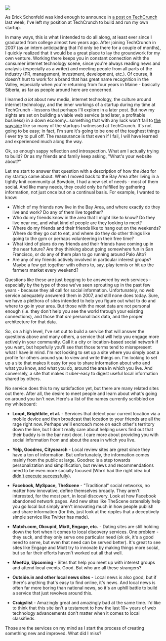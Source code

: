 <img src="http://markmhendrickson.com/images/surveyor.jpg" />

As Erick Schonfeld was kind enough to announce in <a href="http://www.techcrunch.com/2009/03/10/hendrickson-were-gonna-miss-you/">a post on TechCrunch</a> last week, I've left my position at TechCrunch to build and run my own startup.

In many ways, this is what I intended to do all along, at least ever since I graduated from college almost two years ago. After joining TechCrunch in 2007 (as an intern anticipating that I'd only be there for a couple of months), I quickly realized that it would be a great place to lay the groundwork for my own venture. Working there keeps you in constant connection with the consumer internet technology scene, since you're always reading news and analysis (especially as a writer) and meeting people from all parts of the industry (PR, management, investment, development, etc.). Of course, it doesn't hurt to work for a brand that has great name recognition in the Valley, especially when you're returning from four years in Maine - basically Siberia, as far as people around here are concerned.

I learned <em>a lot</em> about new media, internet technology, the culture around internet technology, and the inner workings of a startup during my time at TechCrunch - lessons that perhaps I'll explore in a later post. But now my sights are set on building a viable web service (and later, a profitable business) in a down economy...something that with any luck won't fall to <a href="http://www.techcrunch.com/tag/deadpool/">the wayside</a> like so many of the startups I witnessed at TechCrunch. It's not going to be easy; in fact, I'm sure it's going to be one of the toughest things I ever try to pull off. The reassurance is that even if I fail, I will have learned and experienced much along the way.

Ok, so enough sappy reflection and introspection. What am I actually trying to build? Or as my friends and family keep asking, "What's your website about?"

Let me start to answer that question with a description of how <em>the idea</em> for my startup came about. When I moved back to the Bay Area after living in a tightly knit community at Bowdoin, I had a new set of needs - most of them social. And like many needs, they could only be fulfilled by gathering information, not just once but on a continual basis. For example, I wanted to know:

- Which of my friends now live in the Bay Area, and where exactly do they live and work? Do any of them live together?
- Who do my friends know in the area that I might like to know? Do they live near me, and what kind of people are they looking to meet?
- Where do my friends and their friends like to hang out on the weekends? Where do they go out to eat, and where do they do other things like going to the gym or perhaps volunteering in their free time?
- What kind of plans do my friends and their friends have coming up in the near future? Are they thinking about going somewhere fun in San Francisco, or do any of them plan to go running around Palo Alto?
- Are any of my friends actively involved in particular interest groups? Maybe a few get together with others to, say, play tennis or hit up the farmers market every weekend?

Questions like these are just begging to be answered by web services - especially by the type of those we've seen sprouting up in the past few years - because they all call for social information. Unfortunately, no web service adequately answered them in 2007, and still none does today. Sure, we have a plethora of sites intended to help you figure out what to do and where to go in your area. But those with the most data are not personal enough (i.e. they don't help you see the world through your existing connections), and those that <em>are</em> personal lack data, and the proper architecture for that data.

So, on a high level, I've set out to build a service that will answer the questions above and many others, a service that will help you engage more actively in your community. Call it a city or location-based social network if you want, but hopefully you'll see that those terms tend to misrepresent what I have in mind. I'm not looking to set up a site where you simply post a profile for others around you to view and write things on. I'm looking to set up a site that makes it easy for you to share information about who and what you know, and what you do, around the area in which you live. And conversely, a site that makes it uber-easy to digest useful local information shared by others.

No service does this to my satisfaction yet, but there are many related sites out there. After all, the desire to meet people and learn about what's going on around you isn't new. Here's a list of the names currently scribbled on my whiteboard:

- **Loopt, Brightkite, et al.** - Services that detect your current location via a mobile device and then broadcast that location to your friends are all the rage right now. Perhaps we'll encroach more on each other's territory down the line, but I don't really care about helping users find out that their buddy is in the bar next door. I care more about providing you with social information from and about the area in which you live.</li>

- **Yelp, Goodrec, Citysearch** - Local review sites are great since they have a ton of information. But unfortunately, the information comes mainly from the public at large. Goodrec is a step towards personalization and simplification, but reviews and recommendations need to be even more socially focused (Whrrl had the right idea but <a href="http://www.pelago.com/blog/announcements/2009/03/whrrl-v20-has-arrived/">didn't execute successfully</a>).

- **Facebook, MySpace, TheScene** - "Traditional" social networks, no matter how innovative, define themselves broadly. They aren't interested, for the most part, in local discovery. Look at how Facebook abandoned network pages. And new sites like TheScene ostensibly help you go local but simply aren't innovating much in how people publish and share information (for this, just look at the ripples that a deceptively simple service like Twitter has made).

- **Match.com, Okcupid, Mixtt, Engage, etc.** - Dating sites are still holding down the fort when it comes to local discovery services. One problem - they suck, and they only serve one particular need (ok ok, it's a good need to serve, but even that need can be served better). It's great to see sites like Engage and Mixtt try to innovate by making things more social, but so far their efforts haven't worked out all that well.

- **MeetUp, Upcoming** - Sites that help you meet up with interest groups and attend local events. Good. But who are all these strangers?

- **Outside.in and other local news sites** - Local news is also good, but if there's anything that's easy to find online, it's news. And local news is often far more boring than national news, so it's an uphill battle to build a service that just revolves around this.

- **Craigslist** - Amazingly great and amazingly bad at the same time. I'd like to think that this site isn't a testament to how the last 10+ years of web technology advancements don't matter when it comes to local classifieds.

Those are the services on my mind as I start the process of creating something new and improved. What did I miss?